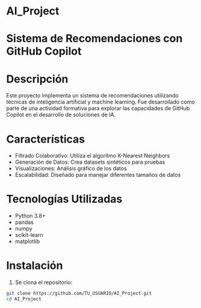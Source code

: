 # AI_Project

# Sistema de Recomendaciones con GitHub Copilot

# Descripción
Este proyecto implementa un sistema de recomendaciones utilizando técnicas de inteligencia artificial y machine learning. Fue desarrollado como parte de una actividad formativa para explorar las capacidades de GitHub Copilot en el desarrollo de soluciones de IA.

# Características
- Filtrado Colaborativo: Utiliza el algoritmo K-Nearest Neighbors
- Generación de Datos: Crea datasets sintéticos para pruebas
- Visualizaciones: Análisis gráfico de los datos
- Escalabilidad: Diseñado para manejar diferentes tamaños de datos

# Tecnologías Utilizadas
- Python 3.8+
- pandas
- numpy
- scikit-learn
- matplotlib

# Instalación

1. Se clona el repositorio:
```bash
git clone https://github.com/TU_USUARIO/AI_Project.git
cd AI_Project